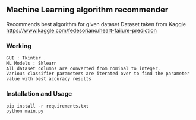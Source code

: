 ## Machine Learning algorithm recommender

Recommends best algorithm for given dataset
Dataset taken from Kaggle
https://www.kaggle.com/fedesoriano/heart-failure-prediction

### Working

```
GUI : Tkinter
ML Models : Sklearn
All dataset columns are converted from nominal to integer.
Various classifier parameters are iterated over to find the parameter value with best accuracy results
```

### Installation and Usage

```
pip install -r requirements.txt
python main.py
```
